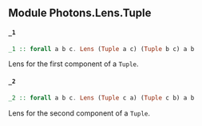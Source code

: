 ## Module Photons.Lens.Tuple

#### `_1`

``` purescript
_1 :: forall a b c. Lens (Tuple a c) (Tuple b c) a b
```

Lens for the first component of a `Tuple`.

#### `_2`

``` purescript
_2 :: forall a b c. Lens (Tuple c a) (Tuple c b) a b
```

Lens for the second component of a `Tuple`.


